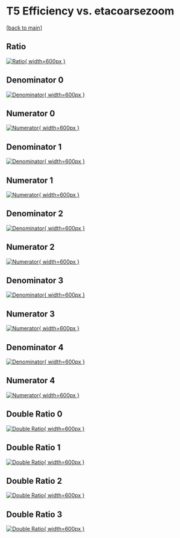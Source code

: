 # T5 Efficiency vs. etacoarsezoom

[[back to main](./)]



## Ratio

[![Ratio](../mtv/var/T5_vtr_0_0_eff_etacoarsezoom.png){ width=600px }](../mtv/var/T5_vtr_0_0_eff_etacoarsezoom.pdf)

## Denominator 0

[![Denominator](../mtv/den/T5_vtr_0_0_eff_etacoarsezoom_den0.png){ width=600px }](../mtv/den/T5_vtr_0_0_eff_etacoarsezoom_den0.pdf)

## Numerator 0

[![Numerator](../mtv/num/T5_vtr_0_0_eff_etacoarsezoom_num0.png){ width=600px }](../mtv/num/T5_vtr_0_0_eff_etacoarsezoom_num0.pdf)

## Denominator 1

[![Denominator](../mtv/den/T5_vtr_0_0_eff_etacoarsezoom_den1.png){ width=600px }](../mtv/den/T5_vtr_0_0_eff_etacoarsezoom_den1.pdf)

## Numerator 1

[![Numerator](../mtv/num/T5_vtr_0_0_eff_etacoarsezoom_num1.png){ width=600px }](../mtv/num/T5_vtr_0_0_eff_etacoarsezoom_num1.pdf)

## Denominator 2

[![Denominator](../mtv/den/T5_vtr_0_0_eff_etacoarsezoom_den2.png){ width=600px }](../mtv/den/T5_vtr_0_0_eff_etacoarsezoom_den2.pdf)

## Numerator 2

[![Numerator](../mtv/num/T5_vtr_0_0_eff_etacoarsezoom_num2.png){ width=600px }](../mtv/num/T5_vtr_0_0_eff_etacoarsezoom_num2.pdf)

## Denominator 3

[![Denominator](../mtv/den/T5_vtr_0_0_eff_etacoarsezoom_den3.png){ width=600px }](../mtv/den/T5_vtr_0_0_eff_etacoarsezoom_den3.pdf)

## Numerator 3

[![Numerator](../mtv/num/T5_vtr_0_0_eff_etacoarsezoom_num3.png){ width=600px }](../mtv/num/T5_vtr_0_0_eff_etacoarsezoom_num3.pdf)

## Denominator 4

[![Denominator](../mtv/den/T5_vtr_0_0_eff_etacoarsezoom_den4.png){ width=600px }](../mtv/den/T5_vtr_0_0_eff_etacoarsezoom_den4.pdf)

## Numerator 4

[![Numerator](../mtv/num/T5_vtr_0_0_eff_etacoarsezoom_num4.png){ width=600px }](../mtv/num/T5_vtr_0_0_eff_etacoarsezoom_num4.pdf)

## Double Ratio 0

[![Double Ratio](../mtv/ratio/T5_vtr_0_0_eff_etacoarsezoom_ratio0.png){ width=600px }](../mtv/ratio/T5_vtr_0_0_eff_etacoarsezoom_ratio0.pdf)

## Double Ratio 1

[![Double Ratio](../mtv/ratio/T5_vtr_0_0_eff_etacoarsezoom_ratio1.png){ width=600px }](../mtv/ratio/T5_vtr_0_0_eff_etacoarsezoom_ratio1.pdf)

## Double Ratio 2

[![Double Ratio](../mtv/ratio/T5_vtr_0_0_eff_etacoarsezoom_ratio2.png){ width=600px }](../mtv/ratio/T5_vtr_0_0_eff_etacoarsezoom_ratio2.pdf)

## Double Ratio 3

[![Double Ratio](../mtv/ratio/T5_vtr_0_0_eff_etacoarsezoom_ratio3.png){ width=600px }](../mtv/ratio/T5_vtr_0_0_eff_etacoarsezoom_ratio3.pdf)

